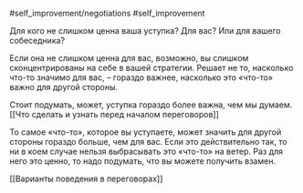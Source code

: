 #self_improvement/negotiations #self_improvement 

Для кого не слишком ценна ваша уступка? Для вас? Или для вашего собеседника?

Если она не слишком ценна для вас, возможно, вы слишком сконцентрированы на себе в вашей стратегии. Решает не то, насколько что-то значимо для вас, – гораздо важнее, насколько это «что-то» важно для другой стороны.

Стоит подумать, может, уступка гораздо более важна, чем мы думаем. [[Что сделать и узнать перед началом переговоров]]

То самое «что-то», которое вы уступаете, может значить для другой стороны гораздо больше, чем для вас. Если это действительно так, то ни в коем случае нельзя выбрасывать это «что-то» на ветер. Раз для него это ценно, то надо подумать, что вы можете получить взамен.


[[Варианты поведения в переговорах]]